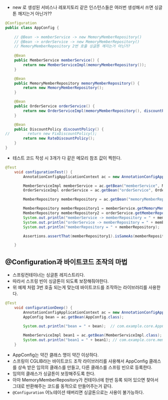 - new 로 생성된 서비스나 레포지토리 같은 인스턴스들은 여러번 생성해서 쓰면 싱글톤 깨지는거 아닌가??

```java
@Configuration
public class AppConfig {
    
    // @Bean -> memberService -> new MemoryMemberRepository()
    // @Bean -> orderService -> new MemoryMemberRepository()
    // MemoryMemberRepository 2번 호출 싱글톤 깨지는거 아닌가?
    
    @Bean
    public MemberService memberService() {
        return new MemberServiceImpl(memoryMemberRepository());
    }

    @Bean
    public MemoryMemberRepository memoryMemberRepository() {
        return new MemoryMemberRepository();
    }

    @Bean
    public OrderService orderService() {
        return new OrderServiceImpl(memoryMemberRepository(), discountPolicy());
    }

    @Bean
    public DiscountPolicy discountPolicy() {
//        return new FixDiscountPolicy();
        return new RateDiscountPolicy();
    }
}
```

- 테스트 코드 작성 시 3개가 다 같은 메모리 참조 값이 찍힌다.

```java
@Test
    void configurationTest() {
        AnnotationConfigApplicationContext ac = new AnnotationConfigApplicationContext(AppConfig.class);

        MemberServiceImpl memberService = ac.getBean("memberService", MemberServiceImpl.class);
        OrderServiceImpl orderService = ac.getBean("orderService", OrderServiceImpl.class);

        MemberRepository memberRepository = ac.getBean("memoryMemberRepository", MemoryMemberRepository.class);

        MemberRepository memberRepository1 = memberService.getMemoryMemberRepository();
        MemberRepository memberRepository2 = orderService.getMemberRepository();
        System.out.println("memberService -> memberRepository = " + memberRepository1);
        System.out.println("orderService -> memberRepository = " + memberRepository2);
        System.out.println("memberRepository = " + memberRepository);

        Assertions.assertThat(memberRepository1).isSameAs(memberRepository2).isSameAs(memberRepository);

    }
```

## @Configuration과 바이트코드 조작의 마법

- 스프링컨테이너는 싱글톤 레지스트리다.
- 따라서 스프링 빈이 싱글톤이 되도록 보장해줘야한다.
- 위 예제 처럼 3번 호출 되는게 맞는데 바이트코드를 조작하는 라이브러리를 사용한다.

```java
@Test
    void configurationDeep() {
        AnnotationConfigApplicationContext ac = new AnnotationConfigApplicationContext(AppConfig.class);
        AppConfig bean = ac.getBean(AppConfig.class);
        
        System.out.println("bean = " + bean);  // com.example.core.AppConfig$$EnhancerBySpringCGLIB$$bb49e3e0@60bdf15d

        MemberServiceImpl bean1 = ac.getBean(MemberServiceImpl.class);
        System.out.println("bean1 = " + bean1); // com.example.core.member.MemberServiceImpl@47da3952
    }
```

- AppConfig는 약간 클래스 명이 약간 이상하다.
- 스프링이 CGLIB라는 바이트코드 조작 라이브러리를 사용해서 AppConfig 클래스를 상속 받은 임의의 클래스를 만들고, 다른 클래스를 스프링 빈으로 등록한다.
- 임의의 클래스가 싱글톤이 보장해주도록 한다.
- 아마 MemoryMemberRepository가 컨테이너에 한번 등록 되어 있으면 찾아서 그대로 반환해주는 코드를 동적으로 만들어주는거 같다.
- `@Configuration` 어노테이션 때버리면 싱글톤으로는 사용이 불가능하다.